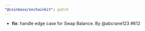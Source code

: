 ```yaml
---
"@coinbase/onchainkit": patch
---
```


- **fix**: handle edge case for Swap Balance. By @abcrane123 #612
